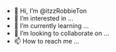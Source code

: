 - 👋 Hi, I’m @itzzRobbieTon
- 👀 I’m interested in ...
- 🌱 I’m currently learning ...
- 💞️ I’m looking to collaborate on ...
- 📫 How to reach me ...

<!---
itzzRobbieTon/itzzRobbieTon is a ✨ special ✨ repository because its `README.md` (this file) appears on your GitHub profile.
You can click the Preview link to take a look at your changes.
--->

